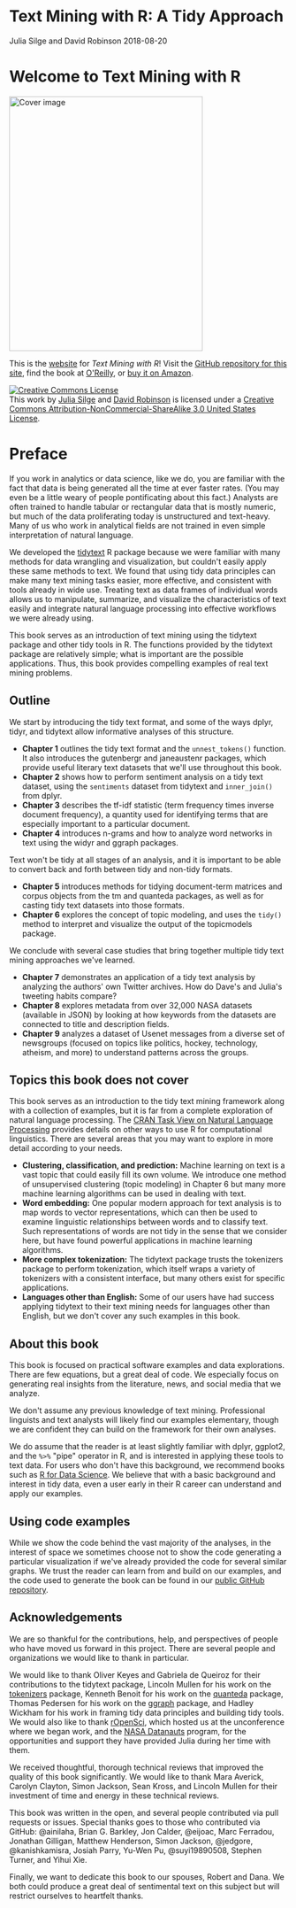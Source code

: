 Text Mining with R: A Tidy Approach
================
Julia Silge and David Robinson
2018-08-20

Welcome to Text Mining with R
=============================

<img src="images/cover.png" width="350" height="460" alt="Cover image" />

This is the [website](http://tidytextmining.com/) for *Text Mining with R*! Visit the [GitHub repository for this site](https://github.com/dgrtwo/tidy-text-mining), find the book at [O'Reilly](http://www.jdoqocy.com/click-4428796-11290546?url=http%3A%2F%2Fshop.oreilly.com%2Fproduct%2F0636920067153.do%3Fcmp%3Daf-strata-books-video-product_cj_0636920067153_%25zp&cjsku=0636920067153), or [buy it on Amazon](http://amzn.to/2tZkmxG).

<a rel="license" href="http://creativecommons.org/licenses/by-nc-sa/3.0/us/"><img alt="Creative Commons License" style="border-width:0" src="https://i.creativecommons.org/l/by-nc-sa/3.0/us/88x31.png" /></a><br />This work by [Julia Silge](http://juliasilge.com/) and [David Robinson](http://varianceexplained.org/) is licensed under a <a rel="license" href="http://creativecommons.org/licenses/by-nc-sa/3.0/us/">Creative Commons Attribution-NonCommercial-ShareAlike 3.0 United States License</a>.

Preface
=======

If you work in analytics or data science, like we do, you are familiar with the fact that data is being generated all the time at ever faster rates. (You may even be a little weary of people pontificating about this fact.) Analysts are often trained to handle tabular or rectangular data that is mostly numeric, but much of the data proliferating today is unstructured and text-heavy. Many of us who work in analytical fields are not trained in even simple interpretation of natural language.

We developed the [tidytext](https://github.com/juliasilge/tidytext) R package because we were familiar with many methods for data wrangling and visualization, but couldn't easily apply these same methods to text. We found that using tidy data principles can make many text mining tasks easier, more effective, and consistent with tools already in wide use. Treating text as data frames of individual words allows us to manipulate, summarize, and visualize the characteristics of text easily and integrate natural language processing into effective workflows we were already using.

This book serves as an introduction of text mining using the tidytext package and other tidy tools in R. The functions provided by the tidytext package are relatively simple; what is important are the possible applications. Thus, this book provides compelling examples of real text mining problems.

Outline
-------

We start by introducing the tidy text format, and some of the ways dplyr, tidyr, and tidytext allow informative analyses of this structure.

-   **Chapter 1** outlines the tidy text format and the `unnest_tokens()` function. It also introduces the gutenbergr and janeaustenr packages, which provide useful literary text datasets that we'll use throughout this book.
-   **Chapter 2** shows how to perform sentiment analysis on a tidy text dataset, using the `sentiments` dataset from tidytext and `inner_join()` from dplyr.
-   **Chapter 3** describes the tf-idf statistic (term frequency times inverse document frequency), a quantity used for identifying terms that are especially important to a particular document.
-   **Chapter 4** introduces n-grams and how to analyze word networks in text using the widyr and ggraph packages.

Text won't be tidy at all stages of an analysis, and it is important to be able to convert back and forth between tidy and non-tidy formats.

-   **Chapter 5** introduces methods for tidying document-term matrices and corpus objects from the tm and quanteda packages, as well as for casting tidy text datasets into those formats.
-   **Chapter 6** explores the concept of topic modeling, and uses the `tidy()` method to interpret and visualize the output of the topicmodels package.

We conclude with several case studies that bring together multiple tidy text mining approaches we've learned.

-   **Chapter 7** demonstrates an application of a tidy text analysis by analyzing the authors' own Twitter archives. How do Dave's and Julia's tweeting habits compare?
-   **Chapter 8** explores metadata from over 32,000 NASA datasets (available in JSON) by looking at how keywords from the datasets are connected to title and description fields.
-   **Chapter 9** analyzes a dataset of Usenet messages from a diverse set of newsgroups (focused on topics like politics, hockey, technology, atheism, and more) to understand patterns across the groups.

Topics this book does not cover
-------------------------------

This book serves as an introduction to the tidy text mining framework along with a collection of examples, but it is far from a complete exploration of natural language processing. The [CRAN Task View on Natural Language Processing](https://cran.r-project.org/web/views/NaturalLanguageProcessing.html) provides details on other ways to use R for computational linguistics. There are several areas that you may want to explore in more detail according to your needs.

-   **Clustering, classification, and prediction:** Machine learning on text is a vast topic that could easily fill its own volume. We introduce one method of unsupervised clustering (topic modeling) in Chapter 6 but many more machine learning algorithms can be used in dealing with text.
-   **Word embedding:** One popular modern approach for text analysis is to map words to vector representations, which can then be used to examine linguistic relationships between words and to classify text. Such representations of words are not tidy in the sense that we consider here, but have found powerful applications in machine learning algorithms.
-   **More complex tokenization:** The tidytext package trusts the tokenizers package to perform tokenization, which itself wraps a variety of tokenizers with a consistent interface, but many others exist for specific applications.
-   **Languages other than English:** Some of our users have had success applying tidytext to their text mining needs for languages other than English, but we don't cover any such examples in this book.

About this book
---------------

This book is focused on practical software examples and data explorations. There are few equations, but a great deal of code. We especially focus on generating real insights from the literature, news, and social media that we analyze.

We don't assume any previous knowledge of text mining. Professional linguists and text analysts will likely find our examples elementary, though we are confident they can build on the framework for their own analyses.

We do assume that the reader is at least slightly familiar with dplyr, ggplot2, and the `%>%` "pipe" operator in R, and is interested in applying these tools to text data. For users who don't have this background, we recommend books such as [R for Data Science](http://r4ds.had.co.nz/). We believe that with a basic background and interest in tidy data, even a user early in their R career can understand and apply our examples.

Using code examples
-------------------

While we show the code behind the vast majority of the analyses, in the interest of space we sometimes choose not to show the code generating a particular visualization if we've already provided the code for several similar graphs. We trust the reader can learn from and build on our examples, and the code used to generate the book can be found in our [public GitHub repository](https://github.com/dgrtwo/tidy-text-mining).

Acknowledgements
----------------

We are so thankful for the contributions, help, and perspectives of people who have moved us forward in this project. There are several people and organizations we would like to thank in particular.

We would like to thank Oliver Keyes and Gabriela de Queiroz for their contributions to the tidytext package, Lincoln Mullen for his work on the [tokenizers](https://github.com/ropensci/tokenizers) package, Kenneth Benoit for his work on the [quanteda](https://github.com/kbenoit/quanteda) package, Thomas Pedersen for his work on the [ggraph](https://github.com/thomasp85/ggraph) package, and Hadley Wickham for his work in framing tidy data principles and building tidy tools. We would also like to thank [rOpenSci](https://ropensci.org/), which hosted us at the unconference where we began work, and the [NASA Datanauts](https://open.nasa.gov/explore/datanauts/) program, for the opportunities and support they have provided Julia during her time with them.

We received thoughtful, thorough technical reviews that improved the quality of this book significantly. We would like to thank Mara Averick, Carolyn Clayton, Simon Jackson, Sean Kross, and Lincoln Mullen for their investment of time and energy in these technical reviews.

This book was written in the open, and several people contributed via pull requests or issues. Special thanks goes to those who contributed via GitHub: @ainilaha, Brian G. Barkley, Jon Calder, @eijoac, Marc Ferradou, Jonathan Gilligan, Matthew Henderson, Simon Jackson, @jedgore, @kanishkamisra, Josiah Parry, Yu-Wen Pu, @suyi19890508, Stephen Turner, and Yihui Xie.

Finally, we want to dedicate this book to our spouses, Robert and Dana. We both could produce a great deal of sentimental text on this subject but will restrict ourselves to heartfelt thanks.
